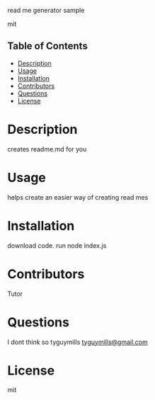 
read me generator sample

mit
    
## Table of Contents
- [Description](#description)
- [Usage](#usage)
- [Installation](#installation)
- [Contributors](#contributors)
- [Questions](#question)
- [License](#license)
    
        
# Description
creates readme.md for you
    
# Usage
helps create an easier way of creating read mes
    
# Installation
download code. run node index.js
    
# Contributors
Tutor
    
# Questions
I dont think so
tyguymills
tyguymills@gmail.com
    
# License
mit